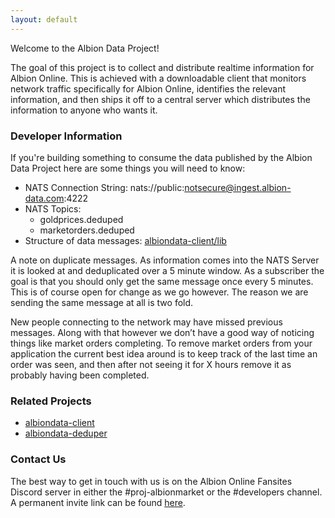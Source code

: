 ```yaml
---
layout: default
---
```

Welcome to the Albion Data Project!

The goal of this project is to collect and distribute realtime information for Albion Online. This is achieved with a downloadable client that monitors network traffic specifically for Albion Online, identifies the relevant information, and then ships it off to a central server which distributes the information to anyone who wants it.

### Developer Information
If you're building something to consume the data published by the
Albion Data Project here are some things you will need to know:
- NATS Connection String: nats://public:notsecure@ingest.albion-data.com:4222
- NATS Topics:
  - goldprices.deduped
  - marketorders.deduped
- Structure of data messages: [albiondata-client/lib](https://github.com/Regner/albiondata-client/tree/master/lib)

A note on duplicate messages. As information comes into the NATS Server it is looked at and deduplicated over a 5 minute window. As a subscriber the goal is that you should only get the same message once every 5 minutes. This is of course open for change as we go however. The reason we are sending the same message at all is two fold.
 
New people connecting to the network may have missed previous messages. Along with that however we don’t have a good way of noticing things like market orders completing. To remove market orders from your application the current best idea around is to keep track of the last time an order was seen, and then after not seeing it for X hours remove it as probably having been completed.

### Related Projects
- [albiondata-client](https://github.com/Regner/albiondata-client)
- [albiondata-deduper](https://github.com/Regner/albiondata-deduper)

### Contact Us
The best way to get in touch with us is on the Albion Online Fansites Discord server in either the #proj-albionmarket or the #developers channel. A permanent invite link can be found [here](https://discord.gg/8DDSjTs).

